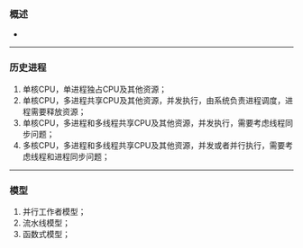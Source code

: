 ### 概述
+

---

### 历史进程
1. 单核CPU，单进程独占CPU及其他资源；
2. 单核CPU，多进程共享CPU及其他资源，并发执行，由系统负责进程调度，进程需要释放资源；
3. 单核CPU，多进程和多线程共享CPU及其他资源，并发执行，需要考虑线程同步问题；
4. 多核CPU，多进程和多线程共享CPU及其他资源，并发或者并行执行，需要考虑线程和进程同步问题；

---

### 模型
1. 并行工作者模型；
2. 流水线模型；
3. 函数式模型；
